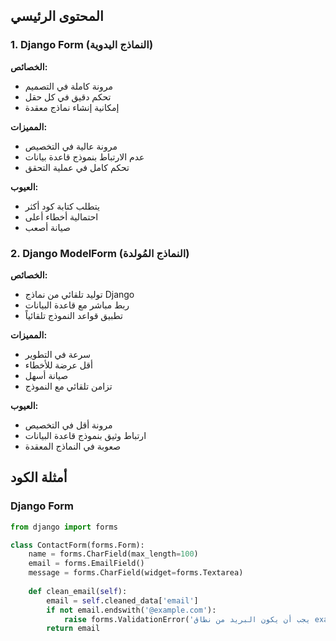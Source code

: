 ## المحتوى الرئيسي

### 1. Django Form (النماذج اليدوية)
**الخصائص:**
- مرونة كاملة في التصميم
- تحكم دقيق في كل حقل
- إمكانية إنشاء نماذج معقدة

**المميزات:**
- مرونة عالية في التخصيص
- عدم الارتباط بنموذج قاعدة بيانات
- تحكم كامل في عملية التحقق

**العيوب:**
- يتطلب كتابة كود أكثر
- احتمالية أخطاء أعلى
- صيانة أصعب

### 2. Django ModelForm (النماذج المُولدة)
**الخصائص:**
- توليد تلقائي من نماذج Django
- ربط مباشر مع قاعدة البيانات
- تطبيق قواعد النموذج تلقائياً

**المميزات:**
- سرعة في التطوير
- أقل عرضة للأخطاء
- صيانة أسهل
- تزامن تلقائي مع النموذج

**العيوب:**
- مرونة أقل في التخصيص
- ارتباط وثيق بنموذج قاعدة البيانات
- صعوبة في النماذج المعقدة

## أمثلة الكود

### Django Form
```python
from django import forms

class ContactForm(forms.Form):
    name = forms.CharField(max_length=100)
    email = forms.EmailField()
    message = forms.CharField(widget=forms.Textarea)
    
    def clean_email(self):
        email = self.cleaned_data['email']
        if not email.endswith('@example.com'):
            raise forms.ValidationError('يجب أن يكون البريد من نطاق example.com')
        return email